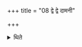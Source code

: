+++
title = "08 द्वे द्वे दामनी"

+++

<details><summary>थिते</summary>

8. with strings at each side; a pair of shoes (for) each one; 
</details>
